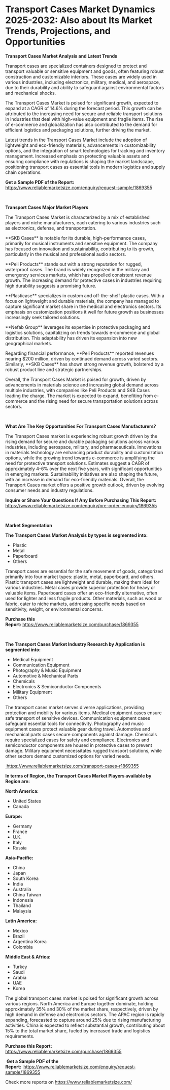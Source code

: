 <p><h1>Transport Cases Market Dynamics 2025-2032: Also about Its Market Trends, Projections, and Opportunities</h1></p><p><strong>Transport Cases Market Analysis and Latest Trends</strong></p>
<p><p>Transport cases are specialized containers designed to protect and transport valuable or sensitive equipment and goods, often featuring robust construction and customizable interiors. These cases are widely used in various industries, including electronics, military, medical, and aerospace, due to their durability and ability to safeguard against environmental factors and mechanical shocks.</p><p>The Transport Cases Market is poised for significant growth, expected to expand at a CAGR of 14.6% during the forecast period. This growth can be attributed to the increasing need for secure and reliable transport solutions in industries that deal with high-value equipment and fragile items. The rise of e-commerce and globalization has also contributed to the demand for efficient logistics and packaging solutions, further driving the market.</p><p>Latest trends in the Transport Cases Market include the adoption of lightweight and eco-friendly materials, advancements in customizability options, and the integration of smart technologies for tracking and inventory management. Increased emphasis on protecting valuable assets and ensuring compliance with regulations is shaping the market landscape, positioning transport cases as essential tools in modern logistics and supply chain operations.</p></p>
<p><strong>Get a Sample PDF of the Report:&nbsp;</strong> <a href="https://www.reliablemarketsize.com/enquiry/request-sample/1869355?utm_campaign=2445&utm_medium=2&utm_source=Github&utm_content=ia&utm_term=08042025&utm_id=transport-cases">https://www.reliablemarketsize.com/enquiry/request-sample/1869355</a></p>
<p>&nbsp;</p>
<p><strong>Transport Cases Major Market Players</strong></p>
<p><p>The Transport Cases Market is characterized by a mix of established players and niche manufacturers, each catering to various industries such as electronics, defense, and transportation. </p><p>**SKB Cases** is notable for its durable, high-performance cases, primarily for musical instruments and sensitive equipment. The company has focused on innovation and sustainability, contributing to its growth, particularly in the musical and professional audio sectors. </p><p>**Peli Products** stands out with a strong reputation for rugged, waterproof cases. The brand is widely recognized in the military and emergency services markets, which has propelled consistent revenue growth. The increasing demand for protective cases in industries requiring high durability suggests a promising future.</p><p>**Plasticase** specializes in custom and off-the-shelf plastic cases. With a focus on lightweight and durable materials, the company has managed to capture significant market share in the medical and electronics sectors. Its emphasis on customization positions it well for future growth as businesses increasingly seek tailored solutions. </p><p>**Nefab Group** leverages its expertise in protective packaging and logistics solutions, capitalizing on trends towards e-commerce and global distribution. This adaptability has driven its expansion into new geographical markets.</p><p>Regarding financial performance, **Peli Products** reported revenues nearing $200 million, driven by continued demand across varied sectors. Similarly, **SKB Cases** has shown strong revenue growth, bolstered by a robust product line and strategic partnerships.</p><p>Overall, the Transport Cases Market is poised for growth, driven by advancements in materials science and increasing global demand across multiple industries, with companies like Peli Products and SKB Cases leading the charge. The market is expected to expand, benefiting from e-commerce and the rising need for secure transportation solutions across sectors.</p></p>
<p>&nbsp;</p>
<p><strong>What Are The Key Opportunities For Transport Cases Manufacturers?</strong></p>
<p><p>The Transport Cases market is experiencing robust growth driven by the rising demand for secure and durable packaging solutions across various industries, including aerospace, military, and pharmaceuticals. Innovations in materials technology are enhancing product durability and customization options, while the growing trend towards e-commerce is amplifying the need for protective transport solutions. Estimates suggest a CAGR of approximately 4-6% over the next five years, with significant opportunities in emerging markets. Sustainability initiatives are also shaping the future, with an increase in demand for eco-friendly materials. Overall, the Transport Cases market offers a positive growth outlook, driven by evolving consumer needs and industry regulations.</p></p>
<p><strong>Inquire or Share Your Questions If Any Before Purchasing This Report:</strong> <a href="https://www.reliablemarketsize.com/enquiry/pre-order-enquiry/1869355?utm_campaign=2445&utm_medium=2&utm_source=Github&utm_content=ia&utm_term=08042025&utm_id=transport-cases">https://www.reliablemarketsize.com/enquiry/pre-order-enquiry/1869355</a></p>
<p>&nbsp;</p>
<p><strong>Market Segmentation</strong></p>
<p><strong>The Transport Cases Market Analysis by types is segmented into:</strong></p>
<p><ul><li>Plastic</li><li>Metal</li><li>Paperboard</li><li>Others</li></ul></p>
<p><p>Transport cases are essential for the safe movement of goods, categorized primarily into four market types: plastic, metal, paperboard, and others. Plastic transport cases are lightweight and durable, making them ideal for various industries. Metal cases provide superior protection for heavy or valuable items. Paperboard cases offer an eco-friendly alternative, often used for lighter and less fragile products. Other materials, such as wood or fabric, cater to niche markets, addressing specific needs based on sensitivity, weight, or environmental concerns.</p></p>
<p><strong>Purchase this Report:&nbsp;</strong><a href="https://www.reliablemarketsize.com/purchase/1869355?utm_campaign=2445&utm_medium=2&utm_source=Github&utm_content=ia&utm_term=08042025&utm_id=transport-cases">https://www.reliablemarketsize.com/purchase/1869355</a></p>
<p>&nbsp;</p>
<p><strong>The Transport Cases Market Industry Research by Application is segmented into:</strong></p>
<p><ul><li>Medical Equipment</li><li>Communication Equipment</li><li>Photography & Music Equipment</li><li>Automotive & Mechanical Parts</li><li>Chemicals</li><li>Electronics & Semiconductor Components</li><li>Military Equipment</li><li>Others</li></ul></p>
<p><p>The transport cases market serves diverse applications, providing protection and mobility for various items. Medical equipment cases ensure safe transport of sensitive devices. Communication equipment cases safeguard essential tools for connectivity. Photography and music equipment cases protect valuable gear during travel. Automotive and mechanical parts cases secure components against damage. Chemicals require specialized cases for safety and compliance. Electronics and semiconductor components are housed in protective cases to prevent damage. Military equipment necessitates rugged transport solutions, while other sectors demand customized options for varied needs.</p></p>
<p><a href="https://www.reliablemarketsize.com/transport-cases-r1869355?utm_campaign=2445&utm_medium=2&utm_source=Github&utm_content=ia&utm_term=08042025&utm_id=transport-cases">&nbsp;https://www.reliablemarketsize.com/transport-cases-r1869355</a></p>
<p><strong>In terms of Region, the Transport Cases Market Players available by Region are:</strong></p>
<p>
    <p> <strong> North America: </strong>
        <ul>
            <li>United States</li>
            <li>Canada</li>
        </ul>
        </p> 
    <p> <strong> Europe: </strong>
        <ul>
            <li>Germany</li>
            <li>France</li>
            <li>U.K.</li>
            <li>Italy</li>
            <li>Russia</li>
        </ul>
        </p> 
    <p> <strong> Asia-Pacific: </strong>
        <ul>
            <li>China</li>
            <li>Japan</li>
            <li>South Korea</li>
            <li>India</li>
            <li>Australia</li>
            <li>China Taiwan</li>
            <li>Indonesia</li>
            <li>Thailand</li>
            <li>Malaysia</li>
        </ul>
        </p> 
    <p> <strong> Latin America: </strong>
        <ul>
            <li>Mexico</li>
            <li>Brazil</li>
            <li>Argentina Korea</li>
            <li>Colombia</li>
        </ul>
        </p> 
    <p> <strong> Middle East & Africa: </strong>
        <ul>
            <li>Turkey</li>
            <li>Saudi</li>
            <li>Arabia</li>
            <li>UAE</li>
            <li>Korea</li>
        </ul>
    </p>
    </p>
<p><p>The global transport cases market is poised for significant growth across various regions. North America and Europe together dominate, holding approximately 35% and 30% of the market share, respectively, driven by high demand in defense and electronics sectors. The APAC region is rapidly expanding, forecasted to capture around 25% due to rising manufacturing activities. China is expected to reflect substantial growth, contributing about 15% to the total market share, fueled by increased trade and logistics requirements.</p></p>
<p><strong>Purchase this Report: </strong><a href="https://www.reliablemarketsize.com/purchase/1869355?utm_campaign=2445&utm_medium=2&utm_source=Github&utm_content=ia&utm_term=08042025&utm_id=transport-cases">https://www.reliablemarketsize.com/purchase/1869355</a></p>
<p>&nbsp;<strong>Get a Sample PDF of the Report:&nbsp;&nbsp;</strong><a href="https://www.reliablemarketsize.com/enquiry/request-sample/1869355?utm_campaign=2445&utm_medium=2&utm_source=Github&utm_content=ia&utm_term=08042025&utm_id=transport-cases">https://www.reliablemarketsize.com/enquiry/request-sample/1869355</a></p>
<p><strong></strong></p>
<p>Check more reports on <a href="https://www.reliablemarketsize.com/?utm_campaign=2445&utm_medium=2&utm_source=Github&utm_content=ia&utm_term=08042025&utm_id=transport-cases">https://www.reliablemarketsize.com/</a></p>